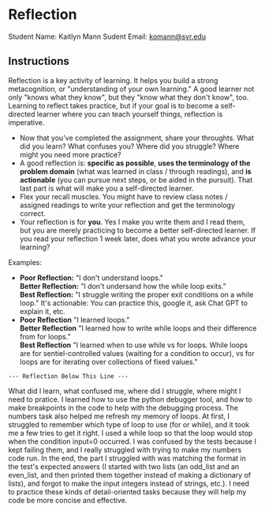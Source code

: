 # Reflection

Student Name:  Kaitlyn Mann
Sudent Email:  komann@syr.edu

## Instructions

Reflection is a key activity of learning. It helps you build a strong metacognition, or "understanding of your own learning." A good learner not only "knows what they know", but they "know what they don't know", too. Learning to reflect takes practice, but if your goal is to become a self-directed learner where you can teach yourself things, reflection is imperative.

- Now that you've completed the assignment, share your throughts. What did you learn? What confuses you? Where did you struggle? Where might you need more practice?
- A good reflection is: **specific as possible**,  **uses the terminology of the problem domain** (what was learned in class / through readings), and **is actionable** (you can pursue next steps, or be aided in the pursuit). That last part is what will make you a self-directed learner.
- Flex your recall muscles. You might have to review class notes / assigned readings to write your reflection and get the terminology correct.
- Your reflection is for **you**. Yes I make you write them and I read them, but you are merely practicing to become a better self-directed learner. If you read your reflection 1 week later, does what you wrote advance your learning?

Examples:

- **Poor Reflection:**  "I don't understand loops."   
**Better Reflection:** "I don't undersand how the while loop exits."   
**Best Reflection:** "I struggle writing the proper exit conditions on a while loop." It's actionable: You can practice this, google it, ask Chat GPT to explain it, etc. 
-  **Poor Reflection** "I learned loops."   
**Better Reflection** "I learned how to write while loops and their difference from for loops."   
**Best Reflection** "I learned when to use while vs for loops. While loops are for sentiel-controlled values (waiting for a condition to occur), vs for loops are for iterating over collections of fixed values."

`--- Reflection Below This Line ---`

What did I learn, what confused me, where did I struggle, where might I need to pratice.
I learned how to use the python debugger tool, and how to make breakpoints in the code to help with the debugging process. The numbers task also helped me refresh my memory of loops. At first, I struggled to remember which type of loop to use (for or while), and it took me a few tries to get it right. I used a while loop so that the loop would stop when the condition input=0 occurred. I was confused by the tests because I kept failing them, and I really struggled with trying to make my numbers code run. In the end, the part I struggled with was matching the format in the test's expected answers (I started with two lists (an odd_list and an even_list, and then printed them together instead of making a dictionary of lists), and forgot to make the input integers instead of strings, etc.). I need to practice these kinds of detail-oriented tasks because they will help my code be more concise and effective.